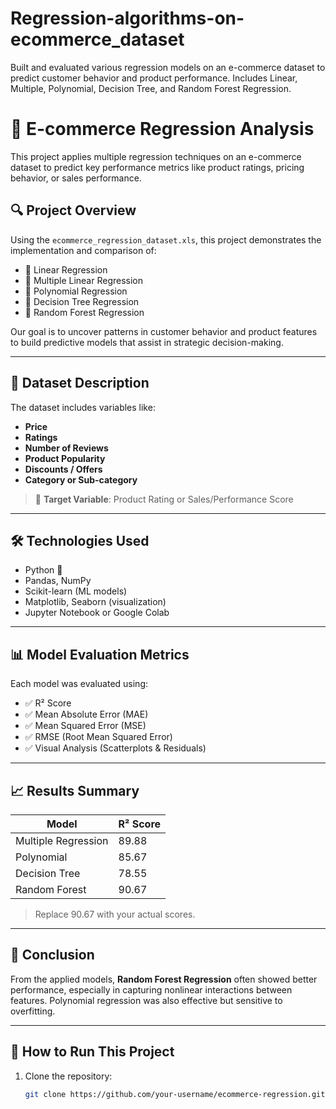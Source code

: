 # Regression-algorithms-on-ecommerce_dataset
Built and evaluated various regression models on an e-commerce dataset to predict customer behavior and product performance. Includes Linear, Multiple, Polynomial, Decision Tree, and Random Forest Regression.


# 🛒 E-commerce Regression Analysis

This project applies multiple regression techniques on an e-commerce dataset to predict key performance metrics like product ratings, pricing behavior, or sales performance.

## 🔍 Project Overview

Using the `ecommerce_regression_dataset.xls`, this project demonstrates the implementation and comparison of:

- 🔹 Linear Regression
- 🔹 Multiple Linear Regression
- 🔹 Polynomial Regression
- 🔹 Decision Tree Regression
- 🔹 Random Forest Regression

Our goal is to uncover patterns in customer behavior and product features to build predictive models that assist in strategic decision-making.

---

## 📂 Dataset Description

The dataset includes variables like:
- **Price**
- **Ratings**
- **Number of Reviews**
- **Product Popularity**
- **Discounts / Offers**
- **Category or Sub-category**

> 🎯 **Target Variable**: Product Rating or Sales/Performance Score

---

## 🛠️ Technologies Used

- Python 🐍
- Pandas, NumPy
- Scikit-learn (ML models)
- Matplotlib, Seaborn (visualization)
- Jupyter Notebook or Google Colab

---

## 📊 Model Evaluation Metrics

Each model was evaluated using:
- ✅ R² Score
- ✅ Mean Absolute Error (MAE)
- ✅ Mean Squared Error (MSE)
- ✅ RMSE (Root Mean Squared Error)
- ✅ Visual Analysis (Scatterplots & Residuals)

---

## 📈 Results Summary

| Model               | R² Score |
|--------------------|----------|
| Multiple Regression| 89.88    |
| Polynomial         | 85.67    |
| Decision Tree      | 78.55    |
| Random Forest      | 90.67    |

> Replace 90.67 with your actual scores.

---

## 📌 Conclusion

From the applied models, **Random Forest Regression** often showed better performance, especially in capturing nonlinear interactions between features. Polynomial regression was also effective but sensitive to overfitting.

---

## 🧪 How to Run This Project

1. Clone the repository:
   ```bash
   git clone https://github.com/your-username/ecommerce-regression.git
